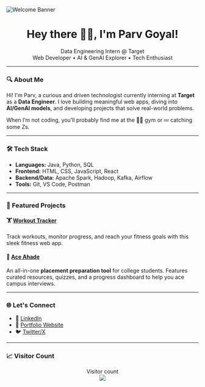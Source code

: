 <!-- Banner Image -->
<img src="https://raw.githubusercontent.com/sagar-viradiya/sagar-viradiya/master/resources/banner.png" alt="Welcome Banner">

<h1 align="center">Hey there 👋🏾, I'm Parv Goyal!</h1>

<p align="center">
  Data Engineering Intern @ Target<br/>
  Web Developer • AI & GenAI Explorer • Tech Enthusiast
</p>

---

### 🔍 About Me

Hi! I'm Parv, a curious and driven technologist currently interning at **Target** as a **Data Engineer**. I love building meaningful web apps, diving into **AI/GenAI models**, and developing projects that solve real-world problems.

When I’m not coding, you’ll probably find me at the 🏋️‍♂️ gym or 💤 catching some Zs.

---

### 🛠️ Tech Stack

- **Languages:** Java, Python, SQL
- **Frontend:** HTML, CSS, JavaScript, React
- **Backend/Data:** Apache Spark, Hadoop, Kafka, Airflow
- **Tools:** Git, VS Code, Postman

---

### 🚀 Featured Projects

#### 🏋️ [Workout Tracker](https://github.com/parv-goyal/workout-tracker)
Track workouts, monitor progress, and reach your fitness goals with this sleek fitness web app.

#### 🎯 [Ace Ahade](https://github.com/parv-goyal/ace_ahade)
An all-in-one **placement preparation tool** for college students. Features curated resources, quizzes, and a progress dashboard to help you ace campus interviews.

---

### 🌐 Let's Connect

- 💼 [LinkedIn](https://www.linkedin.com/in/goyalparv/)
- 🧪 [Portfolio Website](https://parv-goyal.github.io/new_portfolio_website/)
- 🐦 [Twitter/X](https://x.com/notpervv)

---

### 📈 Visitor Count

<p align="center"> 
  Visitor count<br>
  <img src="https://profile-counter.glitch.me/parv-goyal/count.svg" />
</p>
